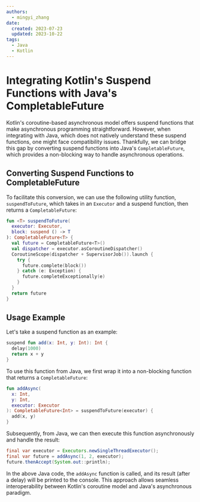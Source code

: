 ```yaml
---
authors:
  - mingyi_zhang
date:
  created: 2023-07-23
  updated: 2023-10-22
tags:
  - Java
  - Kotlin
---
```


# Integrating Kotlin's Suspend Functions with Java's CompletableFuture

Kotlin's coroutine-based asynchronous model offers suspend functions that make asynchronous programming straightforward.
However, when integrating with Java, which does not natively understand these suspend functions, one might face
compatibility issues. Thankfully, we can bridge this gap by converting suspend functions into
Java's `CompletableFuture`, which provides a non-blocking way to handle asynchronous operations.

## Converting Suspend Functions to CompletableFuture

To facilitate this conversion, we can use the following utility function, `suspendToFuture`, which takes in
an `Executor` and a suspend function, then returns a `CompletableFuture`:

``` kotlin
fun <T> suspendToFuture(
  executor: Executor,
  block: suspend () -> T
): CompletableFuture<T> {
  val future = CompletableFuture<T>()
  val dispatcher = executor.asCoroutineDispatcher()
  CoroutineScope(dispatcher + SupervisorJob()).launch {
    try {
      future.complete(block())
    } catch (e: Exception) {
      future.completeExceptionally(e)
    }
  }
  return future
}
```

## Usage Example

Let's take a suspend function as an example:

```kotlin
suspend fun add(x: Int, y: Int): Int {
  delay(1000)
  return x + y  
}
```

To use this function from Java, we first wrap it into a non-blocking function that returns a `CompletableFuture`:

```kotlin
fun addAsync(
  x: Int,
  y: Int,
  executor: Executor
): CompletableFuture<Int> = suspendToFuture(executor) {
  add(x, y)
}
```

Subsequently, from Java, we can then execute this function asynchronously and handle the result:

```java
final var executor = Executors.newSingleThreadExecutor();
final var future = addAsync(1, 2, executor);
future.thenAccept(System.out::println);
```

In the above Java code, the `addAsync` function is called, and its result (after a delay) will be printed to the
console. This approach allows seamless interoperability between Kotlin's coroutine model and Java's asynchronous
paradigm.
